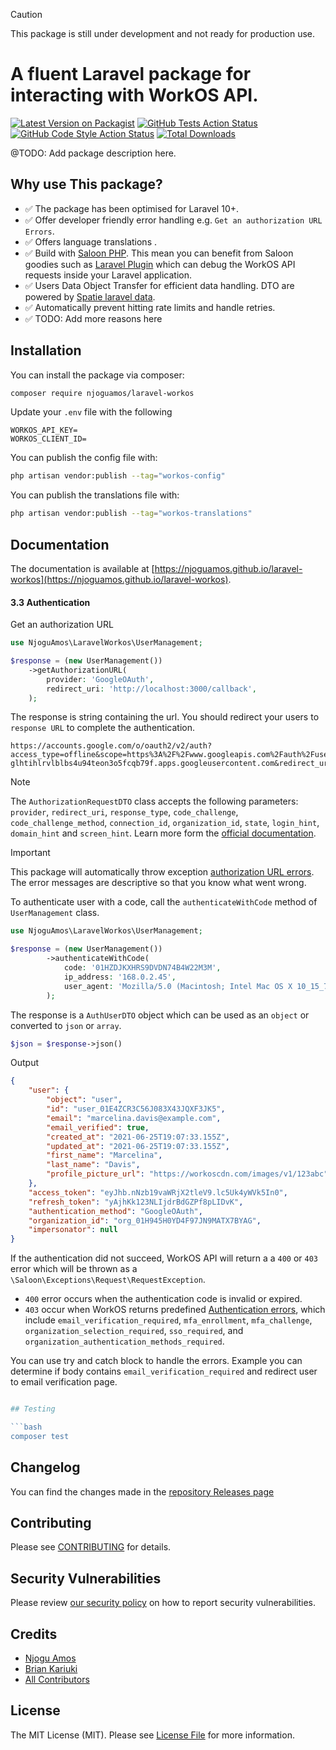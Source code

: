 > [!CAUTION]
> This package is still under development and not ready for production use.

# A fluent Laravel package for interacting with WorkOS API.

[![Latest Version on Packagist](https://img.shields.io/packagist/v/njoguamos/laravel-workos.svg?style=flat-square)](https://packagist.org/packages/njoguamos/laravel-workos)
[![GitHub Tests Action Status](https://img.shields.io/github/actions/workflow/status/njoguamos/laravel-workos/run-tests.yml?branch=main&label=tests&style=flat-square)](https://github.com/njoguamos/laravel-workos/actions?query=workflow%3Arun-tests+branch%3Amain)
[![GitHub Code Style Action Status](https://img.shields.io/github/actions/workflow/status/njoguamos/laravel-workos/fix-php-code-style-issues.yml?branch=main&label=code%20style&style=flat-square)](https://github.com/njoguamos/laravel-workos/actions?query=workflow%3A"Fix+PHP+code+style+issues"+branch%3Amain)
[![Total Downloads](https://img.shields.io/packagist/dt/njoguamos/laravel-workos.svg?style=flat-square)](https://packagist.org/packages/njoguamos/laravel-workos)

@TODO: Add package description here.

## Why use This package?

- ✅ The package has been optimised for Laravel 10+.
- ✅ Offer developer friendly error handling e.g. `Get an authorization URL Errors`.
- ✅ Offers language translations .
- ✅ Build with [Saloon PHP](https://docs.saloon.dev). This mean you can benefit from Saloon goodies such as [Laravel Plugin](https://docs.saloon.dev/installable-plugins/laravel-integration) which can debug the WorkOS API requests inside your Laravel application.
- ✅ Users Data Object Transfer for efficient data handling. DTO are powered by [Spatie laravel data](https://spatie.be/docs/laravel-data).
- ✅ Automatically prevent hitting rate limits and handle retries.
- ✅ TODO: Add more reasons here

## Installation

You can install the package via composer:

```bash
composer require njoguamos/laravel-workos
```

Update your `.env` file with the following
    
```dotenv
WORKOS_API_KEY=
WORKOS_CLIENT_ID=
```

You can publish the config file with:

```bash
php artisan vendor:publish --tag="workos-config"
```

You can publish the translations  file with:

```bash
php artisan vendor:publish --tag="workos-translations"
```

## Documentation

The documentation is available at [https://njoguamos.github.io/laravel-workos](https://njoguamos.github.io/laravel-workos).


#### 3.3 Authentication

Get an authorization URL



```php
use NjoguAmos\LaravelWorkos\UserManagement;

$response = (new UserManagement())
    ->getAuthorizationURL(
        provider: 'GoogleOAuth',
        redirect_uri: 'http://localhost:3000/callback',
    );
```

The response is string containing the url. You should redirect your users to `response URL` to complete the authentication. 

```text
https://accounts.google.com/o/oauth2/v2/auth?access_type=offline&scope=https%3A%2F%2Fwww.googleapis.com%2Fauth%2Fuserinfo.email%20https%3A%2F%2Fwww.googleapis.com%2Fauth%2Fuserinfo.profile&state=eyJhbGciOiJIUzIGHJKDSFSFGGF7.eyJhcGkiOiJ1c2VyX21hbmFnZW1lbnQiLCJyZWRpcmVjdF91cmkiOiJodHRwOi8vbG9jYUYGASFIUFSGUIF76sDFGsjgdytUIYXQiOjE3MTgwMzY4NTMsImV4cCI6MTcxODAzNzc1M30.XVLCkLerRvwuVzC_Qrugbi3mzN36g8ROJQKiGGVOL8w&response_type=code&client_id=107873717349-glhtihlrvlblbs4u94teon3o5fcqb79f.apps.googleusercontent.com&redirect_uri=https%3A%2F%2Fauth.workos.com%2Fsso%2Foauth%2Fgoogle%2FLIDju2jt3JCqKGExIexjgOSQ1%2Fcallback
```

> [!NOTE]
> The `AuthorizationRequestDTO` class accepts the following parameters: `provider`, `redirect_uri`, `response_type`, `code_challenge`, `code_challenge_method`, `connection_id`, `organization_id`, `state`, `login_hint`, `domain_hint` and `screen_hint`. Learn more form the [official documentation](https://workos.com/docs/reference/user-management/authentication/get-authorization-url).

> [!IMPORTANT]
> This package will automatically throw exception [authorization URL errors](https://workos.com/docs/reference/user-management/authentication/get-authorization-url/error-codes). The error messages are descriptive so that you know what went wrong.

To authenticate user with a code, call the `authenticateWithCode` method of `UserManagement` class.

```php
use NjoguAmos\LaravelWorkos\UserManagement;

$response = (new UserManagement())
        ->authenticateWithCode(
            code: '01HZDJKXHRS9DVDN74B4W22M3M',
            ip_address: '168.0.2.45',
            user_agent: 'Mozilla/5.0 (Macintosh; Intel Mac OS X 10_15_7) AppleWebKit/537.36 (KHTML, like Gecko) Chrome/91.0.4472.124 Safari/537.36'
        );
```

The response is a `AuthUserDTO` object which can be used as an `object` or converted to `json` or `array`.

```php
$json = $response->json()
```

Output

```json
{
    "user": {
        "object": "user",
        "id": "user_01E4ZCR3C56J083X43JQXF3JK5",
        "email": "marcelina.davis@example.com",
        "email_verified": true,
        "created_at": "2021-06-25T19:07:33.155Z",
        "updated_at": "2021-06-25T19:07:33.155Z",
        "first_name": "Marcelina",
        "last_name": "Davis",
        "profile_picture_url": "https://workoscdn.com/images/v1/123abc"
    },
    "access_token": "eyJhb.nNzb19vaWRjX2tleV9.lc5Uk4yWVk5In0",
    "refresh_token": "yAjhKk123NLIjdrBdGZPf8pLIDvK",
    "authentication_method": "GoogleOAuth",
    "organization_id": "org_01H945H0YD4F97JN9MATX7BYAG",
    "impersonator": null
}
```

If the authentication did not succeed, WorkOS API will return a a `400` or `403` error which will be thrown as a `\Saloon\Exceptions\Request\RequestException`.

- `400` error occurs when the authentication code is invalid or expired.
- `403` occur when WorkOS returns predefined [Authentication errors](https://workos.com/docs/reference/user-management/authentication-errors), which include `email_verification_required`, `mfa_enrollment`, `mfa_challenge`, `organization_selection_required`, `sso_required`, and `organization_authentication_methods_required`.

You can use try and catch block to handle the errors. Example you can determine if body contains `email_verification_required` and redirect user to email verification page.

```php

## Testing

```bash
composer test
```

## Changelog

You can find the changes made in the [repository Releases page](https://github.com/njoguamos/laravel-workos/releases)

## Contributing

Please see [CONTRIBUTING](CONTRIBUTING.md) for details.

## Security Vulnerabilities

Please review [our security policy](../../security/policy) on how to report security vulnerabilities.

## Credits

- [Njogu Amos](https://github.com/njoguamos)
- [Brian Kariuki](https://github.com/BrianKariukiDev)
- [All Contributors](../../contributors)

## License

The MIT License (MIT). Please see [License File](LICENSE.md) for more information.
